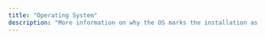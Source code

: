 ```yaml
---
title: "Operating System"
description: "More information on why the OS marks the installation as unsupported."
---
```

